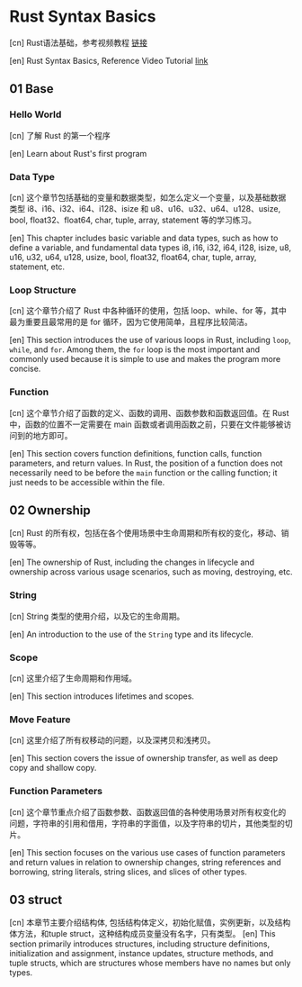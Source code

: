 # Rust Syntax Basics

[cn] Rust语法基础，参考视频教程 [链接](https://www.bilibili.com/video/BV1hp4y1k7SV/)

[en] Rust Syntax Basics, Reference Video Tutorial [link](https://www.bilibili.com/video/BV1hp4y1k7SV/)

## 01 Base

### Hello World

[cn] 了解 Rust 的第一个程序

[en] Learn about Rust's first program

### Data Type

[cn] 这个章节包括基础的变量和数据类型，如怎么定义一个变量，以及基础数据类型 i8、i16、i32、i64、i128、isize 和 u8、u16、u32、u64、u128、usize, bool, float32、float64, char, tuple, array, statement 等的学习练习。

[en] This chapter includes basic variable and data types, such as how to define a variable, and fundamental data types i8, i16, i32, i64, i128, isize, u8, u16, u32, u64, u128, usize, bool, float32, float64, char, tuple, array, statement, etc.

### Loop Structure

[cn] 这个章节介绍了 Rust 中各种循环的使用，包括 loop、while、for 等，其中最为重要且最常用的是 for 循环，因为它使用简单，且程序比较简洁。

[en] This section introduces the use of various loops in Rust, including `loop`, `while`, and `for`. Among them, the `for` loop is the most important and commonly used because it is simple to use and makes the program more concise.

### Function

[cn] 这个章节介绍了函数的定义、函数的调用、函数参数和函数返回值。在 Rust 中，函数的位置不一定需要在 main 函数或者调用函数之前，只要在文件能够被访问到的地方即可。

[en] This section covers function definitions, function calls, function parameters, and return values. In Rust, the position of a function does not necessarily need to be before the `main` function or the calling function; it just needs to be accessible within the file.

## 02 Ownership

[cn] Rust 的所有权，包括在各个使用场景中生命周期和所有权的变化，移动、销毁等等。

[en] The ownership of Rust, including the changes in lifecycle and ownership across various usage scenarios, such as moving, destroying, etc.

### String

[cn] String 类型的使用介绍，以及它的生命周期。

[en] An introduction to the use of the `String` type and its lifecycle.

### Scope

[cn] 这里介绍了生命周期和作用域。

[en] This section introduces lifetimes and scopes.

### Move Feature

[cn] 这里介绍了所有权移动的问题，以及深拷贝和浅拷贝。

[en] This section covers the issue of ownership transfer, as well as deep copy and shallow copy.

### Function Parameters

[cn] 这个章节重点介绍了函数参数、函数返回值的各种使用场景对所有权变化的问题，字符串的引用和借用，字符串的字面值，以及字符串的切片，其他类型的切片。

[en] This section focuses on the various use cases of function parameters and return values in relation to ownership changes, string references and borrowing, string literals, string slices, and slices of other types.

## 03 struct
[cn] 本章节主要介绍结构体, 包括结构体定义，初始化赋值，实例更新，以及结构体方法，和tuple struct，这种结构成员变量没有名字，只有类型。
[en] This section primarily introduces structures, including structure definitions, initialization and assignment, instance updates, structure methods, and tuple structs, which are structures whose members have no names but only types.
